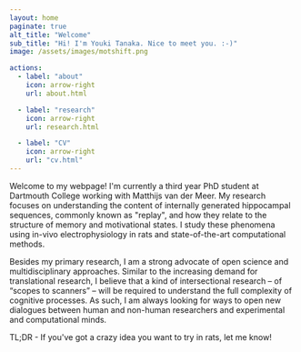 ```yaml
---
layout: home
paginate: true
alt_title: "Welcome"
sub_title: "Hi! I'm Youki Tanaka. Nice to meet you. :-)"
image: /assets/images/motshift.png

actions:
  - label: "about"
    icon: arrow-right
    url: about.html

  - label: "research"
    icon: arrow-right
    url: research.html

  - label: "CV"
    icon: arrow-right
    url: "cv.html"
---
```


Welcome to my webpage! I'm currently a third year PhD student at Dartmouth College working with Matthijs van der Meer. My research focuses on understanding the content of internally generated hippocampal sequences, commonly known as "replay", and how they relate to the structure of memory and motivational states. I study these phenomena using in-vivo electrophysiology in rats and state-of-the-art computational methods.

Besides my primary research, I am a strong advocate of open science and multidisciplinary approaches. Similar to the increasing demand for translational research, I believe that a kind of intersectional research – of “scopes to scanners” – will be required to understand the full complexity of cognitive processes. As such, I am always looking for ways to open new dialogues between human and non-human researchers and experimental and computational minds.  

TL;DR - If you've got a crazy idea you want to try in rats, let me know!
